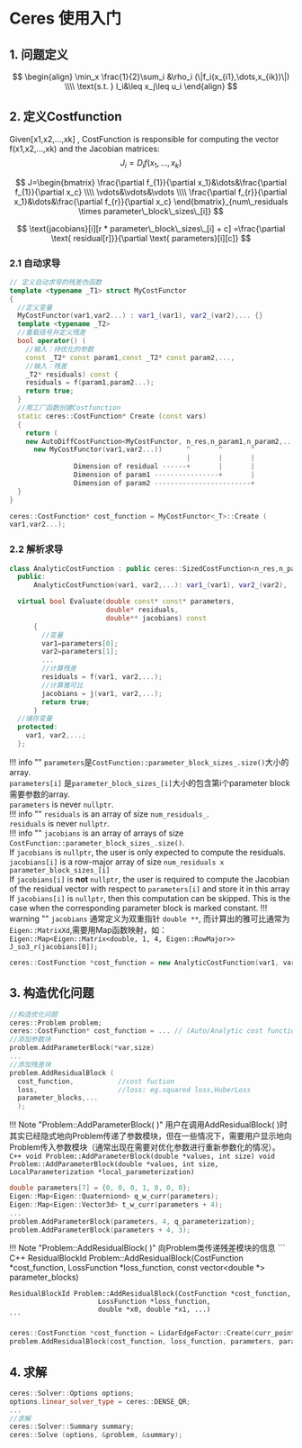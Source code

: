 # Ceres 使用入门

## 1. 问题定义
$$
\begin{align}
\min_x \frac{1}{2}\sum_i &\rho_i (\|f_i(x_{i1},\dots,x_{ik})\|) \\\\  
\text{s.t. } l_i&\leq x_j\leq u_i
\end{align}
$$

## 2. 定义Costfunction
Given[x1,x2,...,xk] , CostFunction is responsible for computing the vector f(x1,x2,...,xk) and the Jacobian matrices:
$$
J_i=D_if(x_1,...,x_k)
$$

$$  
J=\begin{bmatrix}
\frac{\partial f_{1}}{\partial x_1}&\dots&\frac{\partial f_{1}}{\partial x_c} \\\\
\vdots&\vdots&\vdots \\\\
\frac{\partial f_{r}}{\partial x_1}&\dots&\frac{\partial f_{r}}{\partial x_c}
\end{bmatrix}_{num\_residuals \times parameter\_block\_sizes\_[i]}
$$

$$
\text{jacobians}[i][r * parameter\_block\_sizes\_[i] + c] =\frac{\partial \text{ residual[r]}}{\partial \text{ parameters}[i][c]}
$$
   
### 2.1 自动求导
  ``` C++ title="自动求导"
  // 定义自动求导的残差伪函数
  template <typename _T1> struct MyCostFunctor
  {
    //定义变量
    MyCostFunctor(var1,var2...) : var1_(var1), var2_(var2),... {}
    template <typename _T2>
    //重载括号并定义残差
    bool operator() (
      //输入：待优化的参数
      const _T2* const param1,const _T2* const param2,...,
      //输入：残差
      _T2* residuals) const {
      residuals = f(param1,param2...);
      return true;
    }
    //用工厂函数创建Costfunction
    static ceres::CostFunction* Create (const vars)
    {
      return (
      new AutoDiffCostFunction<MyCostFunctor, n_res,n_param1,n_param2,...>(
        new MyCostFunctor(var1,var2...))      ^       ^       ^
                                              |       |       |
                  Dimension of residual ------+       |       |
                  Dimension of param1 ----------------+       |
                  Dimension of param2 ------------------------+
    }
  }
  ```

  ``` C++ title="工厂模式函数构造costfunction"
  ceres::CostFunction* cost_function = MyCostFunctor<_T>::Create ( 
  var1,var2...);
  ```

### 2.2 解析求导
``` C++  title="解析求导模板"
class AnalyticCostFunction : public ceres::SizedCostFunction<n_res,n_param1,n_param2,...> {
  public:
      AnalyticCostFunction(var1, var2,...): var1_(var1), var2_(var2), ... {}

  virtual bool Evaluate(double const* const* parameters, 
                        double* residuals,  
                        double** jacobians) const  
      { 
        //变量
        var1=parameters[0];
        var2=parameters[1];
        ...
        //计算残差
        residuals = f(var1, var2,...);
        //计算雅可比
        jacobians = j(var1, var2,...);
        return true;
      }
  //储存变量
  protected:
    var1, var2,...;
  };
```
!!! info ""
    `parameters`是`CostFunction::parameter_block_sizes_.size()`大小的array.  
    `parameters[i]` 是`parameter_block_sizes_[i]`大小的包含第i个parameter block需要参数的array.  
    `parameters` is never `nullptr`.  
!!! info ""
    `residuals` is an array of size `num_residuals_`.  
    `residuals` is never `nullptr`.  
!!! info ""
    `jacobians` is an array of arrays of size `CostFunction::parameter_block_sizes_.size()`.  
    If `jacobians` is `nullptr`, the user is only expected to compute the residuals.  
    `jacobians[i]` is a row-major array of size `num_residuals x parameter_block_sizes_[i]`  
    If `jacobians[i]` is **not** `nullptr`, the user is required to compute the Jacobian of the residual vector with respect to `parameters[i]` and store it in this array  
    If `jacobians[i]` is `nullptr`, then this computation can be skipped. This is the case when the corresponding parameter block is marked constant.
!!! warning ""
    `jacobians` 通常定义为双重指针 `double **`, 而计算出的雅可比通常为`Eigen::MatrixXd`,需要用Map函数映射，如：
    ```
    Eigen::Map<Eigen::Matrix<double, 1, 4, Eigen::RowMajor>> J_so3_r(jacobians[0]);
    ```
```C++ title="定义costfunction"
ceres::CostFunction *cost_function = new AnalyticCostFunction(var1, var2,...);
```

## 3. 构造优化问题
```C++
//构造优化问题
ceres::Problem problem;
ceres::CostFunction* cost_function = ... // (Auto/Analytic cost function)
//添加参数块
problem.AddParameterBlock(*var,size)
...
//添加残差块
problem.AddResidualBlock ( 
  cost_function,           //cost fuction
  loss,                    //loss: eg.squared loss,HuberLoss
  parameter_blocks,...
  ); 
```

!!! Note "Problem::AddParameterBlock( )"
    用户在调用AddResidualBlock( )时其实已经隐式地向Problem传递了参数模块，但在一些情况下，需要用户显示地向Problem传入参数模块（通常出现在需要对优化参数进行重新参数化的情况）。
    ``` C++
    void Problem::AddParameterBlock(double *values, int size)
    void Problem::AddParameterBlock(double *values, int size, LocalParameterization *local_parameterization)
    ```
    
```C++ title="以LOAM中点云匹配求导作为例子"
double parameters[7] = {0, 0, 0, 1, 0, 0, 0};
Eigen::Map<Eigen::Quaterniond> q_w_curr(parameters);
Eigen::Map<Eigen::Vector3d> t_w_curr(parameters + 4);
...
problem.AddParameterBlock(parameters, 4, q_parameterization);
problem.AddParameterBlock(parameters + 4, 3);
```
!!! Note "Problem::AddResidualBlock( )"
    向Problem类传递残差模块的信息
    ``` C++
    ResidualBlockId Problem::AddResidualBlock(CostFunction *cost_function, 
                        LossFunction *loss_function, 
                        const vector<double *> parameter_blocks)
                        
    ResidualBlockId Problem::AddResidualBlock(CostFunction *cost_function, 
                          LossFunction *loss_function,
                          double *x0, double *x1, ...)
    ```
```C++ title="以LOAM中点云匹配求导作为例子"
ceres::CostFunction *cost_function = LidarEdgeFactor::Create(curr_point, point_a, point_b, 1.0);
problem.AddResidualBlock(cost_function, loss_function, parameters, parameters + 4);
```

## 4. 求解

``` C++
ceres::Solver::Options options;
options.linear_solver_type = ceres::DENSE_QR;
...
//求解
ceres::Solver::Summary summary;
ceres::Solve (options, &problem, &summary); 
```